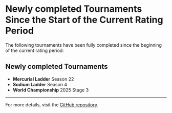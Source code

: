# Newly completed Tournaments Since the Start of the Current Rating Period

The following tournaments have been fully completed since the beginning of the current rating period:

## Newly completed Tournaments

- **Mercurial Ladder** Season 22
- **Sodium Ladder** Season 4
- **World Championship** 2025 Stage 3

---

For more details, visit the [GitHub repository](https://github.com/ausberg/tta_ratings).
